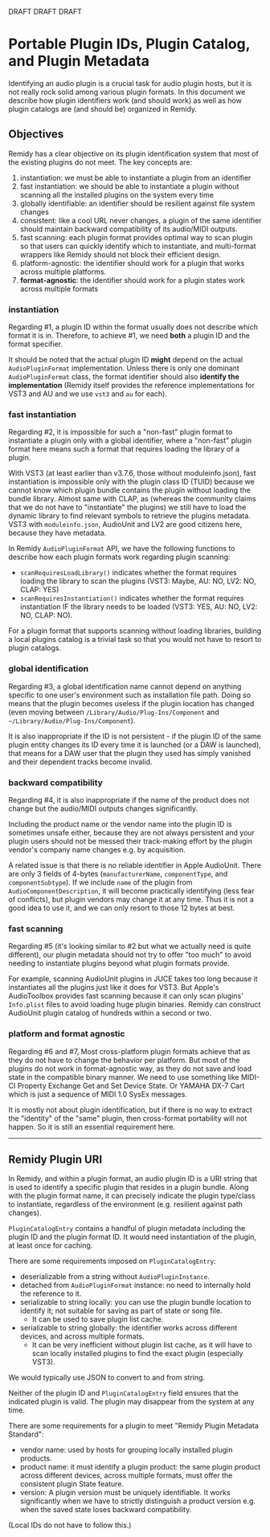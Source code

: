 
DRAFT DRAFT DRAFT

# Portable Plugin IDs, Plugin Catalog, and Plugin Metadata

Identifying an audio plugin is a crucial task for audio plugin hosts, but it is not really rock solid among various plugin formats. In this document we describe how plugin identifiers work (and should work) as well as how plugin catalogs are (and should be) organized in Remidy.

## Objectives

Remidy has a clear objective on its plugin identification system that most of the existing plugins do not meet. The key concepts are:

1. instantiation: we must be able to instantiate a plugin from an identifier
2. fast instantiation: we should be able to instantiate a plugin without scanning all the installed plugins on the system every time
3. globally identifiable: an identifier should be resilient against file system changes
4. consistent: like a cool URL never changes, a plugin of the same identifier should maintain backward compatibility of its audio/MIDI outputs.
5. fast scanning: each plugin format provides optimal way to scan plugin so that users can quickly identify which to instantiate, and multi-format wrappers like Remidy should not block their efficient design.
6. platform-agnostic: the identifier should work for a plugin that works across multiple platforms.
6. **format-agnostic**: the identifier should work for a plugin states work across multiple formats

### instantiation

Regarding #1, a plugin ID within the format usually does not describe which format it is in. Therefore, to achieve #1, we need **both** a plugin ID and the format specifier.

It should be noted that the actual plugin ID **might** depend on the actual `AudioPluginFormat` implementation. Unless there is only one dominant `AudioPluginFormat` class, the format identifier should also **identify the implementation** (Remidy itself provides the reference implementations for VST3 and AU and we use `vst3` and `au` for each).

### fast instantiation

Regarding #2, it is impossible for such a "non-fast" plugin format to instantiate a plugin only with a global identifier, where a "non-fast" plugin format here means such a format that requires loading the library of a plugin.

With VST3 (at least earlier than v3.7.6, those without moduleinfo.json), fast instantiation is impossible only with the plugin class ID (TUID) because we cannot know which plugin bundle contains the plugin without loading the bundle library. Almost same with CLAP, as (whereas the community claims that we do not have to "instantiate" the plugins) we still have to load the dynamic library to find relevant symbols to retrieve the plugins metadata. VST3 with `moduleinfo.json`, AudioUnit and LV2 are good citizens here, because they have metadata.

In Remidy `AudioPluginFormat` API, we have the following functions to describe how each plugin formats work regarding plugin scanning:

- `scanRequiresLoadLibrary()` indicates whether the format requires loading the library to scan the plugins (VST3: Maybe, AU: NO, LV2: NO, CLAP: YES)
- `scanRequiresInstantiation()` indicates whether the format requires instantiation IF the library needs to be loaded (VST3: YES, AU: NO, LV2: NO, CLAP: NO).

For a plugin format that supports scanning without loading libraries, building a local plugins catalog is a trivial task so that you would not have to resort to plugin catalogs.

### global identification

Regarding #3, a global identification name cannot depend on anything specific to one user's environment such as installation file path. Doing so means 
that the plugin becomes useless if the plugin location has changed (even 
moving between `/Library/Audio/Plug-Ins/Component` and `~/Library/Audio/Plug-Ins/Component`).

It is also inappropriate if the ID is not persistent - if the plugin ID of the same plugin entity changes its ID every time it is launched (or a DAW is launched), that means for a DAW user that the plugin they used has simply vanished and their dependent tracks become invalid.

### backward compatibility

Regarding #4, it is also inappropriate if the name of the product does not change but the audio/MIDI outputs changes significantly.

Including the product name or the vendor name into the plugin ID is sometimes unsafe either, because they are not always persistent and your plugin users should not be messed their track-making effort by the plugin vendor's company name changes e.g. by acquisition.

A related issue is that there is no reliable identifier in Apple AudioUnit. There are only 3 fields of 4-bytes (`manufacturerName`, `componentType`, 
and `componentSubtype`). If we include `name` of the plugin from `AudioComponentDescription`, it will become practically identifying (less fear of conflicts), but plugin vendors may change it at any time. Thus it is not a good idea to use it, and we can only resort to those 12 bytes at best.

### fast scanning

Regarding #5 (it's looking similar to #2 but what we actually need is quite different), our plugin metadata should not try to offer "too much" to avoid needing to instantiate plugins beyond what plugin formats provide.

For example, scanning AudioUnit plugins in JUCE takes too long because it instantiates all the plugins just like it does for VST3. But Apple's AudioToolbox provides fast scanning because it can only scan plugins' `Info.plist` files to avoid loading huge plugin binaries. Remidy can construct AudioUnit plugin catalog of hundreds within a second or two.

### platform and format agnostic

Regarding #6 and #7, Most cross-platform plugin formats achieve that as they do not have to change the behavior per platform. But most of the plugins do not work in format-agnostic way, as they do not save and load state in the compatible binary manner. We need to use something like MIDI-CI Property Exchange Get and Set Device State. Or YAMAHA DX-7 Cart which is just a sequence of MIDI 1.0 SysEx messages.

It is mostly not about plugin identification, but if there is no way to extract the "identity" of the "same" plugin, then cross-format portability will not happen. So it is still an essential requirement here.

----

## Remidy Plugin URI

In Remidy, and within a plugin format, an audio plugin ID is a URI string that is used to identify a specific plugin that resides in a plugin bundle.
Along with the plugin format name, it can precisely indicate the plugin type/class to instantiate, regardless of the environment (e.g. resilient against path changes).


`PluginCatalogEntry` contains a handful of plugin metadata including the plugin ID and the plugin format ID. It would need instantiation of the plugin, at least once for caching.

There are some requirements imposed on `PluginCatalogEntry`:

- deserializable from a string without `AudioPluginInstance`.
- detached from `AudioPluginFormat` instance: no need to internally hold the reference to it.
- serializable to string locally: you can use the plugin bundle location to identify it; not suitable for saving as part of state or song file.
    - It can be used to save plugin list cache.
- serializable to string globally: the identifier works across different devices, and across multiple formats.
    - It can be very inefficient without plugin list cache, as it will have to scan locally installed plugins to find the exact plugin (especially VST3).

We would typically use JSON to convert to and from string.

Neither of the plugin ID and `PluginCatalogEntry` field ensures that the indicated plugin is valid.
The plugin may disappear from the system at any time.

There are some requirements for a plugin to meet "Remidy Plugin Metadata Standard":

- vendor name: used by hosts for grouping locally installed plugin products.
- product name: it must identify a plugin product: the same plugin product across different devices, across multiple formats, must offer the consistent plugin State feature.
- version: A plugin version must be uniquely identifiable.
  It works significantly when we have to strictly distinguish a product version e.g. when the saved state loses backward compatibility.

(Local IDs do not have to follow this.)
